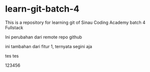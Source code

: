 # learn-git-batch-4

This is a repository for learning git of Sinau Coding Academy batch 4 Fullstack

Ini perubahan dari remote repo github

ini tambahan dari fitur 1, ternyata segini aja

tes tes

123456